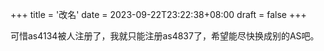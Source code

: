 +++
title = '改名'
date = 2023-09-22T23:22:38+08:00
draft = false
+++

可惜as4134被人注册了，我就只能注册as4837了，希望能尽快换成别的AS吧。
